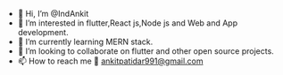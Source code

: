 - 👋 Hi, I’m @IndAnkit
- 👀 I’m interested in flutter,React js,Node js and Web and App development.
- 🌱 I’m currently learning MERN stack.
- 💞️ I’m looking to collaborate on flutter and other open source projects.
- 📫 How to reach me 📧 ankitpatidar991@gmail.com 

<!---
IndAnkit/IndAnkit is a ✨ special ✨ repository because its `README.md` (this file) appears on your GitHub profile.
You can click the Preview link to take a look at your changes.
--->
